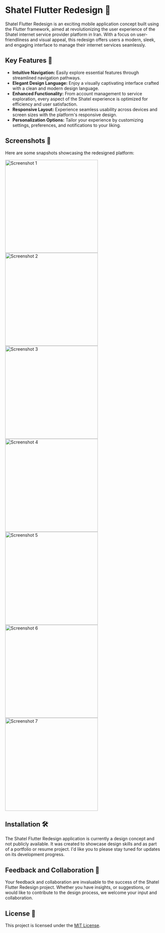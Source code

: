 # Shatel Flutter Redesign 🚀

Shatel Flutter Redesign is an exciting mobile application concept built using the Flutter framework, aimed at revolutionizing the user experience of the Shatel internet service provider platform in Iran. With a focus on user-friendliness and visual appeal, this redesign offers users a modern, sleek, and engaging interface to manage their internet services seamlessly.

## Key Features 🌟

- **Intuitive Navigation:** Easily explore essential features through streamlined navigation pathways.
- **Elegant Design Language:** Enjoy a visually captivating interface crafted with a clean and modern design language.
- **Enhanced Functionality:** From account management to service exploration, every aspect of the Shatel experience is optimized for efficiency and user satisfaction.
- **Responsive Layout:** Experience seamless usability across devices and screen sizes with the platform's responsive design.
- **Personalization Options:** Tailor your experience by customizing settings, preferences, and notifications to your liking.

## Screenshots 📱

Here are some snapshots showcasing the redesigned platform:

<div style="display: flex; flex-wrap: wrap; justify-content: space-between;">
  <img src="screenshots/Screenshot_1.png" alt="Screenshot 1" width="300">
  <img src="screenshots/Screenshot_2.png" alt="Screenshot 2" width="300">
  <img src="screenshots/Screenshot_3.png" alt="Screenshot 3" width="300">
  <img src="screenshots/Screenshot_4.png" alt="Screenshot 4" width="300">
  <img src="screenshots/Screenshot_5.png" alt="Screenshot 5" width="300">
  <img src="screenshots/Screenshot_6.png" alt="Screenshot 6" width="300">
  <img src="screenshots/Screenshot_7.png" alt="Screenshot 7" width="300">
</div>

## Installation 🛠️

The Shatel Flutter Redesign application is currently a design concept and not publicly available. It was created to showcase design skills and as part of a portfolio or resume project. I'd like you to please stay tuned for updates on its development progress.

## Feedback and Collaboration 🤝

Your feedback and collaboration are invaluable to the success of the Shatel Flutter Redesign project. Whether you have insights, or suggestions, or would like to contribute to the design process, we welcome your input and collaboration.

## License 📝

This project is licensed under the [MIT License](LICENSE).
